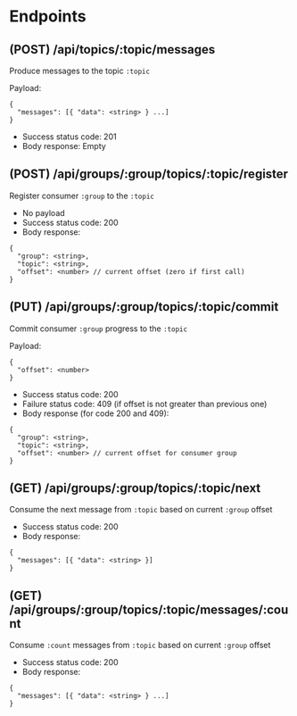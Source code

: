 # Endpoints

## **(POST) /api/topics/:topic/messages**

Produce messages to the topic `:topic`

Payload:
```
{
  "messages": [{ "data": <string> } ...]
}
```
- Success status code: 201
- Body response: Empty
## **(POST) /api/groups/:group/topics/:topic/register**

Register consumer `:group` to the `:topic`
- No payload
- Success status code: 200
- Body response:
```
{
  "group": <string>,
  "topic": <string>,
  "offset": <number> // current offset (zero if first call)
}
```

## **(PUT) /api/groups/:group/topics/:topic/commit**

Commit consumer `:group` progress to the `:topic`

Payload:
```
{
  "offset": <number>
}
```
- Success status code: 200
- Failure status code: 409 (if offset is not greater than previous one)
- Body response (for code 200 and 409):
```
{
  "group": <string>,
  "topic": <string>,
  "offset": <number> // current offset for consumer group
}
```

## **(GET) /api/groups/:group/topics/:topic/next**

Consume the next message from `:topic` based on current `:group` offset
- Success status code: 200
- Body response:
```
{
  "messages": [{ "data": <string> }]
}
```

## **(GET) /api/groups/:group/topics/:topic/messages/:count**

Consume `:count` messages from `:topic` based on current `:group` offset
- Success status code: 200
- Body response:
```
{
  "messages": [{ "data": <string> } ...]
}
```